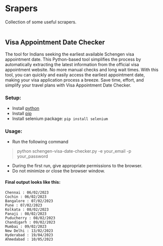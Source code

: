 # Srapers
Collection of some useful scrapers.
<br/>
<br/>


## Visa Appointment Date Checker
The tool for Indians seeking the earliest available Schengen visa appointment date. This Python-based tool simplifies the process by automatically extracting the latest information from the official visa appointment website. No more manual checks and long wait times. With this tool, you can quickly and easily access the earliest appointment date, making your visa application process a breeze. Save time, effort, and simplify your travel plans with Visa Appointment Date Checker.

### Setup:

* Install [python](https://python.org)
* Install [pip](https://pip.pypa.io/en/stable/installation/)
* Install selenium package: `pip install selenium`

### Usage:
* Run the following command
> python schengen-visa-date-checker.py -e your_email -p your_password
* During the first run, give appropriate permissions to the browser.
* Do not minimize or close the browser window.

#### Final output looks like this:
```
Chennai : 06/02/2023
Cochin : 06/02/2023
Bangalore : 07/02/2023
Pune : 07/02/2023
Kolkata : 08/02/2023
Panaji : 08/02/2023
Puducherry : 08/02/2023
Chandigarh : 09/02/2023
Mumbai : 09/02/2023
New Delhi : 13/02/2023
Hyderabad : 19/04/2023
Ahmedabad : 10/05/2023
```